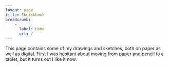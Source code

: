 ```yaml
---
layout: page
title: Sketchbook
breadcrumb:
    -
      label: Home
      url: /
---
```


This page contains some of my drawings and sketches, both on paper as well as digital. First I was hesitant about moving from paper and pencil to a tablet, but it turns out I like it now.

<div class="row">
  <div class="col-lg-6 col-sm-12">

  </div>
  <div class="col-lg-6 col-sm-12">

  </div>
</div>

<div class="row">
  <div class="col-lg-6 col-sm-12">

  </div>
  <div class="col-lg-6 col-sm-12">

  </div>
</div>

<div class="row">
  <div class="col-lg-6 col-sm-12">

  </div>
  <div class="col-lg-6 col-sm-12">

  </div>
</div>

